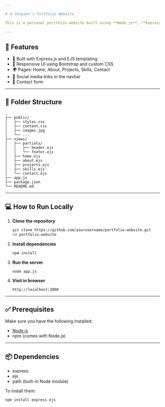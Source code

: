 ```yaml
---

# 🌐 Shayaan's Portfolio Website

This is a personal portfolio website built using **Node.js**, **Express**, and **EJS** templating. It showcases my skills, projects, about section, and provides contact options with integrated social media links.

---
```


## 🚀 Features

* 🔧 Built with Express.js and EJS templating
* 🎨 Responsive UI using Bootstrap and custom CSS
* 🌍 Pages: Home, About, Projects, Skills, Contact
* 🔗 Social media links in the navbar
* 💌 Contact form

---

## 📁 Folder Structure

```
.
├── public/
│   ├── styles.css
│   ├── content.css
│   ├── images.jpg
│   └── ...
├── views/
│   ├── partials/
│   │   ├── header.ejs
│   │   └── footer.ejs
│   ├── home.ejs
│   ├── about.ejs
│   ├── projects.ejs
│   ├── skills.ejs
│   └── contact.ejs
├── app.js
├── package.json
└── README.md
```

---

## 💻 How to Run Locally

1. **Clone the repository**

   ```bash
   git clone https://github.com/yourusername/portfolio-website.git
   cd portfolio-website
   ```

2. **Install dependencies**

   ```bash
   npm install
   ```

3. **Run the server**

   ```bash
   node app.js
   ```

4. **Visit in browser**

   ```
   http://localhost:3000
   ```

---

## ✅ Prerequisites

Make sure you have the following installed:

* [Node.js](https://nodejs.org/)
* npm (comes with Node.js)

---

## 📦 Dependencies

* express
* ejs
* path (built-in Node module)

To install them:

```bash
npm install express ejs
```
